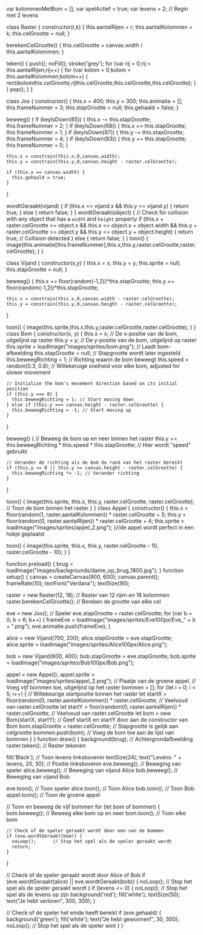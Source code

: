 var kolommenMetBom = [];
var spelActief = true;
var levens = 2; // Begin met 2 levens

class Raster {
  constructor(r,k) {
    this.aantalRijen = r;
    this.aantalKolommen = k;
    this.celGrootte = null;
  }

  berekenCelGrootte() {
    this.celGrootte = canvas.width / this.aantalKolommen;
  }

  teken() {
    push();
    noFill();
    stroke('grey');
    for (var rij = 0;rij < this.aantalRijen;rij++) {
      for (var kolom = 0;kolom < this.aantalKolommen;kolom++) {
        rect(kolom*this.celGrootte,rij*this.celGrootte,this.celGrootte,this.celGrootte);
      }
    }
    pop();
  }
}

class Jos {
  constructor() {
    this.x = 400;
    this.y = 300;
    this.animatie = [];
    this.frameNummer =  3;
    this.stapGrootte = null;
    this.gehaald = false;
  }

  beweeg() {
    if (keyIsDown(65)) {
      this.x -= this.stapGrootte;
      this.frameNummer = 2;
    }
    if (keyIsDown(68)) {
      this.x += this.stapGrootte;
      this.frameNummer = 1;
    }
    if (keyIsDown(87)) {
      this.y -= this.stapGrootte;
      this.frameNummer = 4;
    }
    if (keyIsDown(83)) {
      this.y += this.stapGrootte;
      this.frameNummer = 5;
    }

    this.x = constrain(this.x,0,canvas.width);
    this.y = constrain(this.y,0,canvas.height - raster.celGrootte);

    if (this.x == canvas.width) {
      this.gehaald = true;
    }
  }

  wordtGeraakt(vijand) {
    if (this.x == vijand.x && this.y == vijand.y) {
      return true;
    }
    else {
      return false;
    }
  }
  wordtGeraakt(object) {
    // Check for collision with any object that has a `width` and `height` property
    if (this.x + raster.celGrootte >= object.x &&
        this.x <= object.x + object.width &&
        this.y + raster.celGrootte >= object.y &&
        this.y <= object.y + object.height) {
      return true; // Collision detected
    } else {
      return false;
    }
  }
  toon() {
    image(this.animatie[this.frameNummer],this.x,this.y,raster.celGrootte,raster.celGrootte);
  }
}  

class Vijand {
  constructor(x,y) {
    this.x = x;
    this.y = y;
    this.sprite = null;
    this.stapGrootte = null;
  }

  beweeg() {
    this.x += floor(random(-1,2))*this.stapGrootte;
    this.y += floor(random(-1,2))*this.stapGrootte;

    this.x = constrain(this.x,0,canvas.width - raster.celGrootte);
    this.y = constrain(this.y,0,canvas.height - raster.celGrootte);
  }

  toon() {
    image(this.sprite,this.x,this.y,raster.celGrootte,raster.celGrootte);
  }
}
class Bom {
  constructor(x, y) {
    this.x = x; // De x-positie van de bom, uitgelijnd op raster
    this.y = y; // De y-positie van de bom, uitgelijnd op raster
    this.sprite = loadImage("images/sprites/bom.png"); // Laadt bom-afbeelding
    this.stapGrootte = null; // Stapgrootte wordt later ingesteld
    this.beweegRichting = 1; // Richting waarin de bom beweegt
    this.speed = random(0.3, 0.8); // Willekeruige snelheid voor elke bom, adjusted for slower movement
    
    // Initialize the bom's movement direction based on its initial position
    if (this.y === 0) {
      this.beweegRichting = 1; // Start moving down
    } else if (this.y === canvas.height - raster.celGrootte) {
      this.beweegRichting = -1; // Start moving up
    }
  }

  beweeg() {
    // Beweeg de bom op en neer binnen het raster
    this.y += this.beweegRichting * this.speed * this.stapGrootte; // Hier wordt "speed"          gebruikt

    // Verander de richting als de bom de rand van het raster bereikt
    if (this.y <= 0 || this.y >= canvas.height - raster.celGrootte) {
      this.beweegRichting *= -1; // Verander richting
    }
  }

  toon() {
    image(this.sprite, this.x, this.y, raster.celGrootte, raster.celGrootte); // Toon de bom binnen het raster
  }
}
class Appel {
  constructor() {
    this.x = floor(random(1, raster.aantalKolommen)) * raster.celGrootte + 5;
    this.y = floor(random(0, raster.aantalRijen)) * raster.celGrootte + 4;
    this.sprite = loadImage("images/sprites/appel_2.png");
  }//de appel wordt perfect in een hokje geplaatst

  toon() {
    image(this.sprite, this.x, this.y, raster.celGrootte - 10, raster.celGrootte - 10);
  }
}

function preload() {
  brug = loadImage("images/backgrounds/dame_op_brug_1800.jpg");
}
function setup() {
  canvas = createCanvas(900, 600);
  canvas.parent();
  frameRate(10);
  textFont("Verdana");
  textSize(90);

  raster = new Raster(12, 18);  // Raster van 12 rijen en 18 kolommen
  raster.berekenCelGrootte();   // Bereken de grootte van elke cel

  eve = new Jos();  // Speler
  eve.stapGrootte = raster.celGrootte;
  for (var b = 0; b < 6; b++) {
    frameEve = loadImage("images/sprites/Eve100px/Eve_" + b + ".png");
    eve.animatie.push(frameEve);
  }

  alice = new Vijand(700, 200);
  alice.stapGrootte = eve.stapGrootte;
  alice.sprite = loadImage("images/sprites/Alice100px/Alice.png");

  bob = new Vijand(600, 400);
  bob.stapGrootte = eve.stapGrootte;
  bob.sprite = loadImage("images/sprites/Bob100px/Bob.png");

  appel = new Appel();
  appel.sprite = loadImage("images/sprites/appel_2.png");
          // Plaatje van de groene appel. 
  // Voeg vijf bommen toe, uitgelijnd op het raster
  bommen = [];
  for (let i = 0; i < 5; i++) {
    // Willekeurige startpositie binnen het raster
    let startX = floor(random(0, raster.aantalKolommen)) * raster.celGrootte; // Veelvoud van raster.celGrootte
    let startY = floor(random(0, raster.aantalRijen)) * raster.celGrootte;    // Veelvoud van raster.celGrootte
    let bom = new Bom(startX, startY);  // Geef startX en startY door aan de constructor van Bom
    bom.stapGrootte = raster.celGrootte; // Stapgrootte is gelijk aan celgrootte
    bommen.push(bom);  // Voeg de bom toe aan de lijst van bommen
  }
}
function draw() {
  background(brug);  // Achtergrondafbeelding
  raster.teken();    // Raster tekenen
               
  fill('Black');  // Toon levens linksbovenin
  textSize(24);
  text("Levens: " + levens, 20, 30); // Positie linksbovenin
  eve.beweeg();      // Beweging van speler
  alice.beweeg();    // Beweging van vijand Alice
  bob.beweeg();      // Beweging van vijand Bob

  eve.toon();        // Toon speler
  alice.toon();      // Toon Alice
  bob.toon();        // Toon Bob
  appel.toon();      // Toon de groene appel

  // Toon en beweeg de vijf bommen
  for (let bom of bommen) {
    bom.beweeg();    // Beweeg elke bom op en neer
    bom.toon();      // Toon elke bom

    // Check of de speler geraakt wordt door een van de bommen
    if (eve.wordtGeraakt(bom)) {
      noLoop();      // Stop het spel als de speler geraakt wordt
      return;
    }
  }

  // Check of de speler geraakt wordt door Alice of Bob
  if (eve.wordtGeraakt(alice) || eve.wordtGeraakt(bob)) {
    noLoop();        // Stop het spel als de speler geraakt wordt
  }
  if (levens <= 0) {
      noLoop(); // Stop het spel als de levens op zijn
      background('red');
      fill('white');
      textSize(50);
      text("Je hebt verloren", 300, 300);
  }

  // Check of de speler het einde heeft bereikt
  if (eve.gehaald) {
    background('green');
    fill('white');
    text("Je hebt gewonnen!", 30, 300);
    noLoop();   // Stop het spel als de speler wint
  }
}
